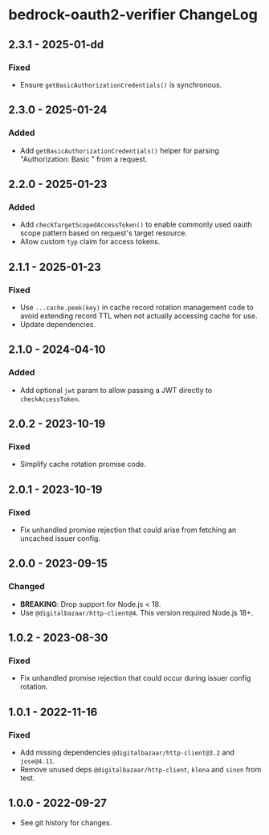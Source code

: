 # bedrock-oauth2-verifier ChangeLog

## 2.3.1 - 2025-01-dd

### Fixed
- Ensure `getBasicAuthorizationCredentials()` is synchronous.

## 2.3.0 - 2025-01-24

### Added
- Add `getBasicAuthorizationCredentials()` helper for parsing
  "Authorization: Basic <credentials>" from a request.

## 2.2.0 - 2025-01-23

### Added
- Add `checkTargetScopedAccessToken()` to enable commonly used oauth scope
  pattern based on request's target resource.
- Allow custom `typ` claim for access tokens.

## 2.1.1 - 2025-01-23

### Fixed
- Use `...cache.peek(key)` in cache record rotation management code to
  avoid extending record TTL when not actually accessing cache for use.
- Update dependencies.

## 2.1.0 - 2024-04-10

### Added
- Add optional `jwt` param to allow passing a JWT directly
  to `checkAccessToken`.

## 2.0.2 - 2023-10-19

### Fixed
- Simplify cache rotation promise code.

## 2.0.1 - 2023-10-19

### Fixed
- Fix unhandled promise rejection that could arise from fetching
  an uncached issuer config.

## 2.0.0 - 2023-09-15

### Changed
- **BREAKING**: Drop support for Node.js < 18.
- Use `@digitalbazaar/http-client@4`. This version required Node.js 18+.

## 1.0.2 - 2023-08-30

### Fixed
- Fix unhandled promise rejection that could occur during issuer config
  rotation.

## 1.0.1 - 2022-11-16

### Fixed
- Add missing dependencies `@digitalbazaar/http-client@3.2` and `jose@4.11`.
- Remove unused deps `@digitalbazaar/http-client`, `klona` and `sinon` from
  test.

## 1.0.0 - 2022-09-27

- See git history for changes.
